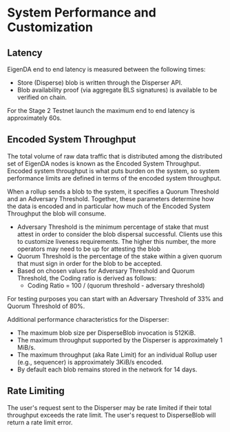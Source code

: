# System Performance and Customization

## Latency

EigenDA end to end latency is measured between the following times:

* Store (Disperse) blob is written through the Disperser API.
* Blob availability proof (via aggregate BLS signatures) is available to be verified on chain.

For the Stage 2 Testnet launch the maximum end to end latency is approximately 60s.

## Encoded System Throughput

The total volume of raw data traffic that is distributed among the distributed set of EigenDA nodes is known as the Encoded System Throughput. Encoded system throughput is what puts burden on the system, so system performance limits are defined in terms of the encoded system throughput.

When a rollup sends a blob to the system, it specifies a Quorum Threshold and an Adversary Threshold. Together, these parameters determine how the data is encoded and in particular how much of the Encoded System Throughput the blob will consume.

* Adversary Threshold is the minimum percentage of stake that must attest in order to consider the blob dispersal successful. Clients use this to customize liveness requirements. The higher this number, the more operators may need to be up for attesting the blob
* Quorum Threshold is the percentage of the stake within a given quorum that must sign in order for the blob to be accepted.
* Based on chosen values for Adversary Threshold and Quorum Threshold, the Coding ratio is derived as follows:
  * Coding Ratio = 100 / (quorum threshold - adversary threshold)

For testing purposes you can start with an Adversary Threshold of 33% and Quorum Threshold of 80%.

Additional performance characteristics for the Disperser:

* The maximum blob size per DisperseBlob invocation is 512KiB.
* The maximum throughput supported by the Disperser is approximately 1 MiB/s.
* The maximum throughput (aka Rate Limit) for an individual Rollup user (e.g., sequencer) is approximately 3KiB/s encoded.
* By default each blob remains stored in the network for 14 days.

## Rate Limiting

The user's request sent to the Disperser may be rate limited if their total throughput exceeds the rate limit. The user's request to DisperseBlob will return a rate limit error.
